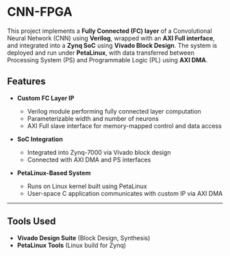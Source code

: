 # CNN-FPGA
This project implements a **Fully Connected (FC) layer** of a Convolutional Neural Network (CNN) using **Verilog**, wrapped with an **AXI Full interface**, and integrated into a **Zynq SoC** using **Vivado Block Design**. The system is deployed and run under **PetaLinux**, with data transferred between Processing System (PS) and Programmable Logic (PL) using **AXI DMA**.
## Features

- **Custom FC Layer IP**  
  - Verilog module performing fully connected layer computation  
  - Parameterizable width and number of neurons  
  - AXI Full slave interface for memory-mapped control and data access  

- **SoC Integration**  
  - Integrated into Zynq-7000 via Vivado block design  
  - Connected with AXI DMA and PS interfaces  

- **PetaLinux-Based System**  
  - Runs on Linux kernel built using PetaLinux  
  - User-space C application communicates with custom IP via AXI DMA  

---

## Tools Used

- **Vivado Design Suite** (Block Design, Synthesis)
- **PetaLinux Tools** (Linux build for Zynq)
 
